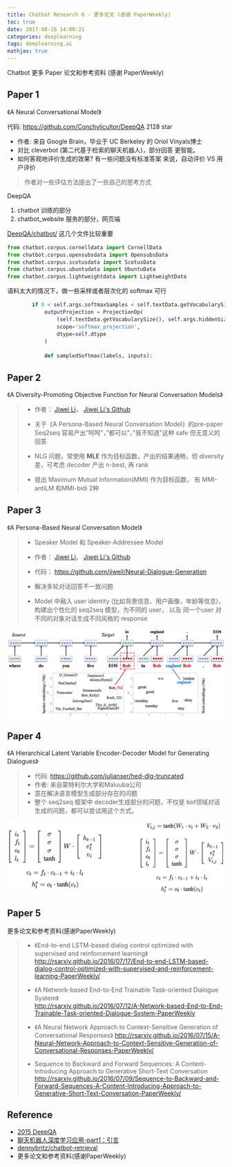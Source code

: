 ```yaml
---
title: Chatbot Research 6 - 更多论文 (感谢 PaperWeekly)
toc: true
date: 2017-08-16 14:00:21
categories: deeplearning
tags: deeplearning.ai
mathjax: true
---
```


<script type="text/x-mathjax-config">
  MathJax.Hub.Config({
    extensions: ["tex2jax.js"],
    jax: ["input/TeX"],
    tex2jax: {
      inlineMath: [ ['$','$'], ['\\(','\\)'] ],
      displayMath: [ ['$$','$$']],
      processEscapes: true
    }
  });
</script>
<script type="text/javascript" src="https://cdn.mathjax.org/mathjax/latest/MathJax.js?config=TeX-AMS_HTML,http://myserver.com/MathJax/config/local/local.js">
</script>

Chatbot 更多 Paper 论文和参考资料 (感谢 PaperWeekly)

<!-- more -->

## Paper 1 

《A Neural Conversational Model》

代码: https://github.com/Conchylicultor/DeepQA  2128 star

- 作者: 来自 Google Brain，毕业于 UC Berkeley 的 Oriol Vinyals博士
- 对比 cleverbot (第二代基于检索的聊天机器人)，部分回答 更智能。
- 如何客观地评价生成的效果? 有一些问题没有标准答案 来说，自动评价 VS 用户评价
  
> 作者对一些评估方法提出了一些自己的思考方式

DeepQA

 1. chatbot 训练的部分
 2. chatbot_website 服务的部分，网页端

[DeepQA/chatbot/][1_1] 这几个文件比较重要

```python
from chatbot.corpus.cornelldata import CornellData
from chatbot.corpus.opensubsdata import OpensubsData
from chatbot.corpus.scotusdata import ScotusData
from chatbot.corpus.ubuntudata import UbuntuData
from chatbot.corpus.lightweightdata import LightweightData
```

语料太大的情况下，做一些采样或者层次化的 softmax 可行

```python
        if 0 < self.args.softmaxSamples < self.textData.getVocabularySize():
            outputProjection = ProjectionOp(
                (self.textData.getVocabularySize(), self.args.hiddenSize),
                scope='softmax_projection',
                dtype=self.dtype
            )

            def sampledSoftmax(labels, inputs):
```

## Paper 2

《A Diversity-Promoting Objective Function for Neural Conversation Models》

> - 作者： [Jiwei Li][2]， [Jiwei Li's Github][2_1]
> - 关于《A Persona-Based Neural Conversation Model》的pre-paper  Seq2seq 容易产出”呵呵”，”都可以”，”我不知道”这种 safe 但无意义的回答
> 
> - NLG 问题，常使用 **MLE** 作为目标函数，产出的结果通畅，但 diversity 差，可考虑 decoder 产出 n-best, 再 rank 
> - 提出 Maximum Mutual Information(MMI) 作为目标函数， 有 MMI-antiLM 和MMI-bidi 2种

## Paper 3

《A Persona-Based Neural Conversation Model》

> - Speaker Model 和 Speaker-Addressee Model
> - 作者： [Jiwei Li][2]， [Jiwei Li's Github][2_1]
> - 代码： https://github.com/jiweil/Neural-Dialogue-Generation   
> - 解决多轮对话回答不一致问题
> 
> - Model 中融入 user identity (比如背景信息、用户画像，年龄等信息)，构建出个性化的 seq2seq 模型，为不同的 user， 以及 同一个user 对不同的对象对话生成不同风格的 response

<img src="/images/chatbot/bot_A3.jpg" width="800" />

## Paper 4

《A Hierarchical Latent Variable Encoder-Decoder Model for Generating Dialogues》
 
> - 代码: https://github.com/julianser/hed-dlg-truncated
> - 作者: 来自蒙特利尔大学和Maluuba公司
> - 意在解决语言模型生成部分存在的问题
> - 整个 seq2seq 框架中 decoder生成部分的问题，不仅是 bot领域对话生成的问题，都可以尝试用这个方式。

<img src="/images/chatbot/bot_A4.jpg" width="700" />

## Paper 5

更多论文和参考资料(感谢PaperWeekly)   

> - 《End-to-end LSTM-based dialog control optimized with supervised and reinforcement learning》   
> http://rsarxiv.github.io/2016/07/17/End-to-end-LSTM-based-dialog-control-optimized-with-supervised-and-reinforcement-learning-PaperWeekly/
> 
> - 《A Network-based End-to-End Trainable Task-oriented Dialogue System》   
> http://rsarxiv.github.io/2016/07/12/A-Network-based-End-to-End-Trainable-Task-oriented-Dialogue-System-PaperWeekly
> 
> - 《A Neural Network Approach to Context-Sensitive Generation of Conversational Responses》
> http://rsarxiv.github.io/2016/07/15/A-Neural-Network-Approach-to-Context-Sensitive-Generation-of-Conversational-Responses-PaperWeekly/
> - Sequence to Backward and Forward Sequences: A Content-Introducing Approach to Generative Short-Text Conversation
> http://rsarxiv.github.io/2016/07/09/Sequence-to-Backward-and-Forward-Sequences-A-Content-Introducing-Approach-to-Generative-Short-Text-Conversation-PaperWeekly/

## Reference

- [2015 DeepQA][1]
- [聊天机器人深度学习应用-part1：引言][7]
- [dennybritz/chatbot-retrieval][6]
- 更多论文和参考资料(感谢PaperWeekly)

[1]: https://github.com/Conchylicultor/DeepQA
[1_1]: https://github.com/Conchylicultor/DeepQA/tree/master/chatbot
[2]: https://nlp.stanford.edu/~bdlijiwei/Myself.html
[2_1]: https://github.com/jiweil
[6]: https://github.com/dennybritz/chatbot-retrieval/
[7]: https://www.jianshu.com/p/4fb194d143cf
